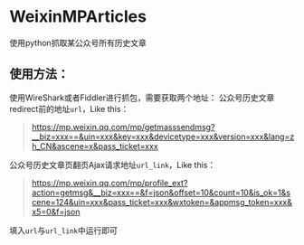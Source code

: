 # WeixinMPArticles

使用python抓取某公众号所有历史文章

## 使用方法：
使用WireShark或者Fiddler进行抓包，需要获取两个地址：
公众号历史文章redirect前的地址```url```，Like this：
>https://mp.weixin.qq.com/mp/getmasssendmsg?__biz=xxx==&uin=xxx&key=xxx&devicetype=xxx&version=xxx&lang=zh_CN&ascene=x&pass_ticket=xxx

公众号历史文章页翻页Ajax请求地址```url_link```，Like this：
>https://mp.weixin.qq.com/mp/profile_ext?action=getmsg&__biz=xxx==&f=json&offset=10&count=10&is_ok=1&scene=124&uin=xxx&pass_ticket=xxx&wxtoken=&appmsg_token=xxx&x5=0&f=json

填入```url```与```url_link```中运行即可
